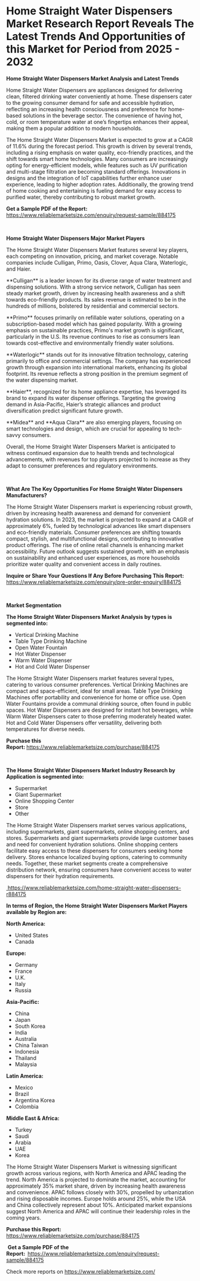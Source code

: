 <p><h1>Home Straight Water Dispensers Market Research Report Reveals The Latest Trends And Opportunities of this Market for Period from 2025 - 2032</h1></p><p><strong>Home Straight Water Dispensers Market Analysis and Latest Trends</strong></p>
<p><p>Home Straight Water Dispensers are appliances designed for delivering clean, filtered drinking water conveniently at home. These dispensers cater to the growing consumer demand for safe and accessible hydration, reflecting an increasing health consciousness and preference for home-based solutions in the beverage sector. The convenience of having hot, cold, or room temperature water at one’s fingertips enhances their appeal, making them a popular addition to modern households.</p><p>The Home Straight Water Dispensers Market is expected to grow at a CAGR of 11.6% during the forecast period. This growth is driven by several trends, including a rising emphasis on water quality, eco-friendly practices, and the shift towards smart home technologies. Many consumers are increasingly opting for energy-efficient models, while features such as UV purification and multi-stage filtration are becoming standard offerings. Innovations in designs and the integration of IoT capabilities further enhance user experience, leading to higher adoption rates. Additionally, the growing trend of home cooking and entertaining is fueling demand for easy access to purified water, thereby contributing to robust market growth.</p></p>
<p><strong>Get a Sample PDF of the Report:&nbsp;</strong> <a href="https://www.reliablemarketsize.com/enquiry/request-sample/884175?utm_campaign=3552&utm_medium=2&utm_source=Github&utm_content=ia&utm_term=05042025&utm_id=home-straight-water-dispensers">https://www.reliablemarketsize.com/enquiry/request-sample/884175</a></p>
<p>&nbsp;</p>
<p><strong>Home Straight Water Dispensers Major Market Players</strong></p>
<p><p>The Home Straight Water Dispensers Market features several key players, each competing on innovation, pricing, and market coverage. Notable companies include Culligan, Primo, Oasis, Clover, Aqua Clara, Waterlogic, and Haier.</p><p>**Culligan** is a leader known for its diverse range of water treatment and dispensing solutions. With a strong service network, Culligan has seen steady market growth, driven by increasing health awareness and a shift towards eco-friendly products. Its sales revenue is estimated to be in the hundreds of millions, bolstered by residential and commercial sectors.</p><p>**Primo** focuses primarily on refillable water solutions, operating on a subscription-based model which has gained popularity. With a growing emphasis on sustainable practices, Primo's market growth is significant, particularly in the U.S. Its revenue continues to rise as consumers lean towards cost-effective and environmentally friendly water solutions.</p><p>**Waterlogic** stands out for its innovative filtration technology, catering primarily to office and commercial settings. The company has experienced growth through expansion into international markets, enhancing its global footprint. Its revenue reflects a strong position in the premium segment of the water dispensing market.</p><p>**Haier**, recognized for its home appliance expertise, has leveraged its brand to expand its water dispenser offerings. Targeting the growing demand in Asia-Pacific, Haier’s strategic alliances and product diversification predict significant future growth.</p><p>**Midea** and **Aqua Clara** are also emerging players, focusing on smart technologies and design, which are crucial for appealing to tech-savvy consumers. </p><p>Overall, the Home Straight Water Dispensers Market is anticipated to witness continued expansion due to health trends and technological advancements, with revenues for top players projected to increase as they adapt to consumer preferences and regulatory environments.</p></p>
<p>&nbsp;</p>
<p><strong>What Are The Key Opportunities For Home Straight Water Dispensers Manufacturers?</strong></p>
<p><p>The Home Straight Water Dispensers market is experiencing robust growth, driven by increasing health awareness and demand for convenient hydration solutions. In 2023, the market is projected to expand at a CAGR of approximately 6%, fueled by technological advances like smart dispensers and eco-friendly materials. Consumer preferences are shifting towards compact, stylish, and multifunctional designs, contributing to innovative product offerings. The rise of online retail channels is enhancing market accessibility. Future outlook suggests sustained growth, with an emphasis on sustainability and enhanced user experiences, as more households prioritize water quality and convenient access in daily routines.</p></p>
<p><strong>Inquire or Share Your Questions If Any Before Purchasing This Report:</strong> <a href="https://www.reliablemarketsize.com/enquiry/pre-order-enquiry/884175?utm_campaign=3552&utm_medium=2&utm_source=Github&utm_content=ia&utm_term=05042025&utm_id=home-straight-water-dispensers">https://www.reliablemarketsize.com/enquiry/pre-order-enquiry/884175</a></p>
<p>&nbsp;</p>
<p><strong>Market Segmentation</strong></p>
<p><strong>The Home Straight Water Dispensers Market Analysis by types is segmented into:</strong></p>
<p><ul><li>Vertical Drinking Machine</li><li>Table Type Drinking Machine</li><li>Open Water Fountain</li><li>Hot Water Dispenser</li><li>Warm Water Dispenser</li><li>Hot and Cold Water Dispenser</li></ul></p>
<p><p>The Home Straight Water Dispensers market features several types, catering to various consumer preferences. Vertical Drinking Machines are compact and space-efficient, ideal for small areas. Table Type Drinking Machines offer portability and convenience for home or office use. Open Water Fountains provide a communal drinking source, often found in public spaces. Hot Water Dispensers are designed for instant hot beverages, while Warm Water Dispensers cater to those preferring moderately heated water. Hot and Cold Water Dispensers offer versatility, delivering both temperatures for diverse needs.</p></p>
<p><strong>Purchase this Report:&nbsp;</strong><a href="https://www.reliablemarketsize.com/purchase/884175?utm_campaign=3552&utm_medium=2&utm_source=Github&utm_content=ia&utm_term=05042025&utm_id=home-straight-water-dispensers">https://www.reliablemarketsize.com/purchase/884175</a></p>
<p>&nbsp;</p>
<p><strong>The Home Straight Water Dispensers Market Industry Research by Application is segmented into:</strong></p>
<p><ul><li>Supermarket</li><li>Giant Supermarket</li><li>Online Shopping Center</li><li>Store</li><li>Other</li></ul></p>
<p><p>The Home Straight Water Dispensers market serves various applications, including supermarkets, giant supermarkets, online shopping centers, and stores. Supermarkets and giant supermarkets provide large customer bases and need for convenient hydration solutions. Online shopping centers facilitate easy access to these dispensers for consumers seeking home delivery. Stores enhance localized buying options, catering to community needs. Together, these market segments create a comprehensive distribution network, ensuring consumers have convenient access to water dispensers for their hydration requirements.</p></p>
<p><a href="https://www.reliablemarketsize.com/home-straight-water-dispensers-r884175?utm_campaign=3552&utm_medium=2&utm_source=Github&utm_content=ia&utm_term=05042025&utm_id=home-straight-water-dispensers">&nbsp;https://www.reliablemarketsize.com/home-straight-water-dispensers-r884175</a></p>
<p><strong>In terms of Region, the Home Straight Water Dispensers Market Players available by Region are:</strong></p>
<p>
    <p> <strong> North America: </strong>
        <ul>
            <li>United States</li>
            <li>Canada</li>
        </ul>
        </p> 
    <p> <strong> Europe: </strong>
        <ul>
            <li>Germany</li>
            <li>France</li>
            <li>U.K.</li>
            <li>Italy</li>
            <li>Russia</li>
        </ul>
        </p> 
    <p> <strong> Asia-Pacific: </strong>
        <ul>
            <li>China</li>
            <li>Japan</li>
            <li>South Korea</li>
            <li>India</li>
            <li>Australia</li>
            <li>China Taiwan</li>
            <li>Indonesia</li>
            <li>Thailand</li>
            <li>Malaysia</li>
        </ul>
        </p> 
    <p> <strong> Latin America: </strong>
        <ul>
            <li>Mexico</li>
            <li>Brazil</li>
            <li>Argentina Korea</li>
            <li>Colombia</li>
        </ul>
        </p> 
    <p> <strong> Middle East & Africa: </strong>
        <ul>
            <li>Turkey</li>
            <li>Saudi</li>
            <li>Arabia</li>
            <li>UAE</li>
            <li>Korea</li>
        </ul>
    </p>
    </p>
<p><p>The Home Straight Water Dispensers Market is witnessing significant growth across various regions, with North America and APAC leading the trend. North America is projected to dominate the market, accounting for approximately 35% market share, driven by increasing health awareness and convenience. APAC follows closely with 30%, propelled by urbanization and rising disposable incomes. Europe holds around 25%, while the USA and China collectively represent about 10%. Anticipated market expansions suggest North America and APAC will continue their leadership roles in the coming years.</p></p>
<p><strong>Purchase this Report: </strong><a href="https://www.reliablemarketsize.com/purchase/884175?utm_campaign=3552&utm_medium=2&utm_source=Github&utm_content=ia&utm_term=05042025&utm_id=home-straight-water-dispensers">https://www.reliablemarketsize.com/purchase/884175</a></p>
<p>&nbsp;<strong>Get a Sample PDF of the Report:&nbsp;&nbsp;</strong><a href="https://www.reliablemarketsize.com/enquiry/request-sample/884175?utm_campaign=3552&utm_medium=2&utm_source=Github&utm_content=ia&utm_term=05042025&utm_id=home-straight-water-dispensers">https://www.reliablemarketsize.com/enquiry/request-sample/884175</a></p>
<p><strong></strong></p>
<p>Check more reports on <a href="https://www.reliablemarketsize.com/?utm_campaign=3552&utm_medium=2&utm_source=Github&utm_content=ia&utm_term=05042025&utm_id=home-straight-water-dispensers">https://www.reliablemarketsize.com/</a></p>